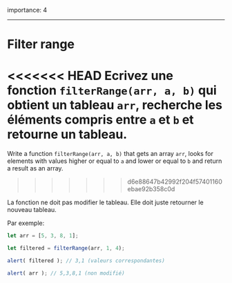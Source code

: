 importance: 4

---

# Filter range

<<<<<<< HEAD
Ecrivez une fonction `filterRange(arr, a, b)` qui obtient un tableau `arr`, recherche les éléments compris entre `a` et `b` et retourne un tableau. 
=======
Write a function `filterRange(arr, a, b)` that gets an array `arr`, looks for elements with values higher or equal to `a` and lower or equal to `b` and return a result as an array.
>>>>>>> d6e88647b42992f204f57401160ebae92b358c0d

La fonction ne doit pas modifier le tableau. Elle doit juste retourner le nouveau tableau.

Par exemple:

```js
let arr = [5, 3, 8, 1];

let filtered = filterRange(arr, 1, 4); 

alert( filtered ); // 3,1 (valeurs correspondantes)

alert( arr ); // 5,3,8,1 (non modifié)
```

